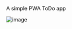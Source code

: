 A simple PWA ToDo app

![image](https://github.com/user-attachments/assets/29fc7f3a-49dc-485e-ac03-a4813a423621)

